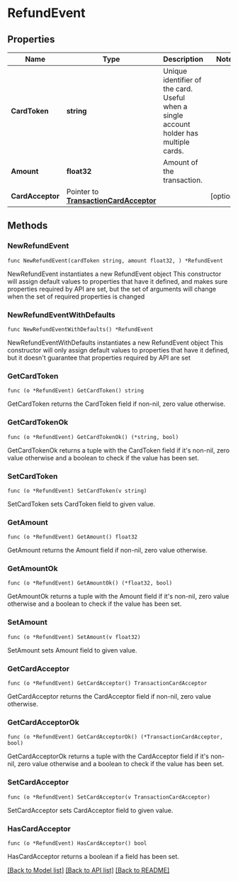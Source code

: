 # RefundEvent

## Properties

Name | Type | Description | Notes
------------ | ------------- | ------------- | -------------
**CardToken** | **string** | Unique identifier of the card. Useful when a single account holder has multiple cards. | 
**Amount** | **float32** | Amount of the transaction. | 
**CardAcceptor** | Pointer to [**TransactionCardAcceptor**](TransactionCardAcceptor.md) |  | [optional] 

## Methods

### NewRefundEvent

`func NewRefundEvent(cardToken string, amount float32, ) *RefundEvent`

NewRefundEvent instantiates a new RefundEvent object
This constructor will assign default values to properties that have it defined,
and makes sure properties required by API are set, but the set of arguments
will change when the set of required properties is changed

### NewRefundEventWithDefaults

`func NewRefundEventWithDefaults() *RefundEvent`

NewRefundEventWithDefaults instantiates a new RefundEvent object
This constructor will only assign default values to properties that have it defined,
but it doesn't guarantee that properties required by API are set

### GetCardToken

`func (o *RefundEvent) GetCardToken() string`

GetCardToken returns the CardToken field if non-nil, zero value otherwise.

### GetCardTokenOk

`func (o *RefundEvent) GetCardTokenOk() (*string, bool)`

GetCardTokenOk returns a tuple with the CardToken field if it's non-nil, zero value otherwise
and a boolean to check if the value has been set.

### SetCardToken

`func (o *RefundEvent) SetCardToken(v string)`

SetCardToken sets CardToken field to given value.


### GetAmount

`func (o *RefundEvent) GetAmount() float32`

GetAmount returns the Amount field if non-nil, zero value otherwise.

### GetAmountOk

`func (o *RefundEvent) GetAmountOk() (*float32, bool)`

GetAmountOk returns a tuple with the Amount field if it's non-nil, zero value otherwise
and a boolean to check if the value has been set.

### SetAmount

`func (o *RefundEvent) SetAmount(v float32)`

SetAmount sets Amount field to given value.


### GetCardAcceptor

`func (o *RefundEvent) GetCardAcceptor() TransactionCardAcceptor`

GetCardAcceptor returns the CardAcceptor field if non-nil, zero value otherwise.

### GetCardAcceptorOk

`func (o *RefundEvent) GetCardAcceptorOk() (*TransactionCardAcceptor, bool)`

GetCardAcceptorOk returns a tuple with the CardAcceptor field if it's non-nil, zero value otherwise
and a boolean to check if the value has been set.

### SetCardAcceptor

`func (o *RefundEvent) SetCardAcceptor(v TransactionCardAcceptor)`

SetCardAcceptor sets CardAcceptor field to given value.

### HasCardAcceptor

`func (o *RefundEvent) HasCardAcceptor() bool`

HasCardAcceptor returns a boolean if a field has been set.


[[Back to Model list]](../README.md#documentation-for-models) [[Back to API list]](../README.md#documentation-for-api-endpoints) [[Back to README]](../README.md)


